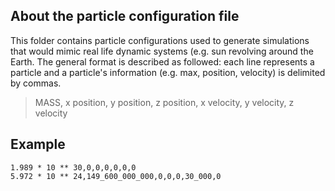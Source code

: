 ## About the particle configuration file

This folder contains particle configurations used to generate simulations that would mimic real life dynamic systems (e.g. sun revolving around the Earth. The general format is described as followed: each line represents a particle and a particle's information (e.g. max, position, velocity) is delimited by commas.

> MASS, x position, y position, z position, x velocity, y velocity, z velocity

## Example
```text
1.989 * 10 ** 30,0,0,0,0,0,0
5.972 * 10 ** 24,149_600_000_000,0,0,0,30_000,0
```